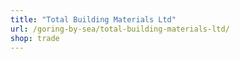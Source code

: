 ```yaml
---
title: "Total Building Materials Ltd"
url: /goring-by-sea/total-building-materials-ltd/
shop: trade
---
```

